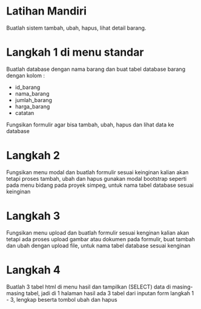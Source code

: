 # Latihan Mandiri
Buatlah sistem tambah, ubah, hapus, lihat detail barang.

# Langkah 1 di menu standar
Buatlah database dengan nama barang dan buat tabel database barang dengan kolom :
- id_barang
- nama_barang
- jumlah_barang
- harga_barang
- catatan

Fungsikan formulir agar bisa tambah, ubah, hapus dan lihat data ke database

# Langkah 2
Fungsikan menu modal dan buatlah formulir sesuai keinginan kalian akan tetapi proses tambah, ubah dan hapus gunakan modal bootstrap seperti pada menu bidang pada proyek simpeg, untuk nama tabel database sesuai keinginan

# Langkah 3
Fungsikan menu upload dan buatlah formulir sesuai kenginan kalian akan tetapi ada proses upload gambar atau dokumen pada formulir, buat tambah dan ubah dengan upload file, untuk nama tabel database sesuai kenginan

# Langkah 4
Buatlah 3 tabel html di menu hasil dan tampilkan (SELECT) data di masing-masing tabel, jadi di 1 halaman hasil ada 3 tabel dari inputan form langkah 1 - 3, lengkap beserta tombol ubah dan hapus